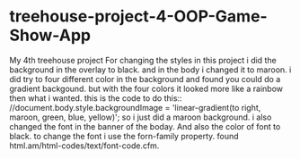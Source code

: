 # treehouse-project-4-OOP-Game-Show-App
 My 4th treehouse project
For changing the styles in this project i did the background in the overlay to black.
and in the body i changed it to maroon. i did try to four different color in the background and found you could do 
a gradient backgound. but with the four colors it looked more like a rainbow then what i wanted.
this is the code to do this::
 //document.body.style.backgroundImage = 'linear-gradient(to right, maroon, green, blue, yellow)';
 so i just did a maroon background.
 i also changed the font in the banner of the boday. And also the color of font to black.
 to change the font i use the forn-family property. found html.am/html-codes/text/font-code.cfm. 